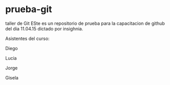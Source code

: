 # prueba-git
taller de Git
ESte es un repositorio de prueba para la capacitacion de github del dia 11.04.15 dictado por insighnia.

Asistentes del curso: 

Diego 

Lucia 

Jorge 

Gisela
